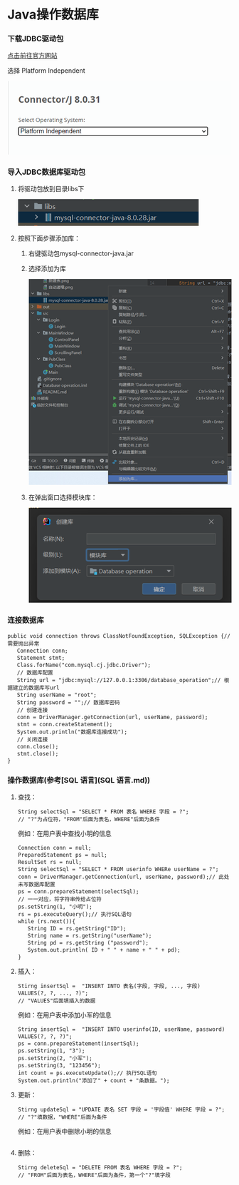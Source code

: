 # Java操作数据库

### 下载JDBC驱动包
[点击前往官方网站](https://dev.mysql.com/downloads/connector/j/)

选择 Platform Independent

<img src="img/Java操作数据库数据库/下载驱动包.png" alt="下载驱动包">

### 导入JDBC数据库驱动包

1. 将驱动包放到目录libs下

   <img src="img/Java操作数据库数据库/libs.png" alt="libs">

2. 按照下面步骤添加库：

   1. 右键驱动包mysql-connector-java.jar

   2. 选择添加为库

        <img src="img/Java操作数据库数据库/右键mysql-connector-java.jar.png" alt="右键">

   3. 在弹出窗口选择模块库：

        <img src="img/Java操作数据库数据库/模块库.png" alt="模块库">
   
### 连接数据库

```
public void connection throws ClassNotFoundException, SQLException {// 需要抛出异常
   Connection conn;
   Statement stmt;
   Class.forName("com.mysql.cj.jdbc.Driver");
   // 数据库配置
   String url = "jdbc:mysql://127.0.0.1:3306/database_operation";// 根据建立的数据库写url
   String userName = "root";
   String password = "";// 数据库密码
   // 创建连接
   conn = DriverManager.getConnection(url, userName, password);
   stmt = conn.createStatement();
   System.out.println("数据库连接成功");
   // 关闭连接
   conn.close();
   stmt.close();
}
```

### 操作数据库(参考[SQL 语言](SQL 语言.md))

1. 查找：
   ```
   String selectSql = "SELECT * FROM 表名 WHERE 字段 = ?";
   // "?"为占位符，"FROM"后面为表名，WHERE"后面为条件
   ```
   例如：在用户表中查找小明的信息
   ```
   Connection conn = null;
   PreparedStatement ps = null;
   ResultSet rs = null;
   String selectSql = "SELECT * FROM userinfo WHERe userName = ?";
   conn = DriverManager.getConnection(url, userName, password);// 此处未写数据库配置
   ps = conn.prepareStatement(selectSql);
   // 一一对应，将字符串传给占位符
   ps.setString(1, "小明");
   rs = ps.executeQuery();// 执行SQL语句
   while (rs.next()){
      String ID = rs.getString("ID");
      String name = rs.getString("userName");
      String pd = rs.getString ("password");
      System.out.println( ID + " " + name + " " + pd);
   }
   ```
2. 插入：
   ```
   Stirng insertSql =  "INSERT INTO 表名(字段, 字段, ..., 字段) VALUES(?, ?, ..., ?)";
   // "VALUES"后面填插入的数据
   ```
   例如：在用户表中添加小军的信息
   ```
   String insertSql =  "INSERT INTO userinfo(ID, userName, password) VALUES(?, ?, ?)";
   ps = conn.prepareStatement(insertSql);
   ps.setString(1, "3");
   ps.setString(2, "小军");
   ps.setString(3, "123456");
   int count = ps.executeUpdate();// 执行SQL语句
   System.out.println("添加了" + count + "条数据。");
   ```
3. 更新：
   ```
   Stirng updateSql = "UPDATE 表名 SET 字段 = '字段值' WHERE 字段 = ?";
   // "?"填数据，"WHERE"后面为条件
   ```
   例如：在用户表中删除小明的信息
   ```
   
   ```
4. 删除：
   ```
   Stirng deleteSql = "DELETE FROM 表名 WHERE 字段 = ?";
   // "FROM"后面为表名，WHERE"后面为条件，第一个"?"填字段
   ```